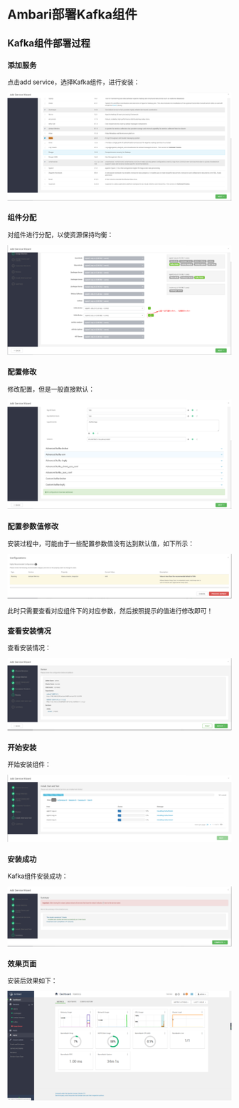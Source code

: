 # Ambari部署Kafka组件

## Kafka组件部署过程

### 添加服务

点击add service，选择Kafka组件，进行安装：

![添加服务](Ambari部署Kafka组件/添加服务.png)

### 组件分配

对组件进行分配，以使资源保持均衡：

![组件分配](Ambari部署Kafka组件/组件分配.png)

### 配置修改

修改配置，但是一般直接默认：

![配置修改](Ambari部署Kafka组件/配置修改.png)

### 配置参数值修改

安装过程中，可能由于一些配置参数值没有达到默认值，如下所示：

![配置参数值修改](Ambari部署Kafka组件/配置参数值修改.png)

此时只需要查看对应组件下的对应参数，然后按照提示的值进行修改即可！

### 查看安装情况

查看安装情况：

![查看安装情况](Ambari部署Kafka组件/查看安装情况.png)

### 开始安装

开始安装组件：

![开始安装](Ambari部署Kafka组件/开始安装.png)

### 安装成功

Kafka组件安装成功：

![Kafka组件安装成功](Ambari部署Kafka组件/Kafka组件安装成功.png)

### 效果页面

安装后效果如下：

![安装后效果](Ambari部署Kafka组件/安装后效果.png)
